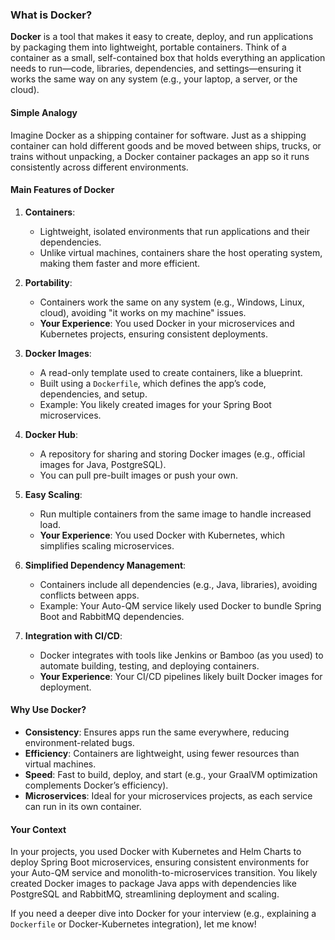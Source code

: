 ### What is Docker?

**Docker** is a tool that makes it easy to create, deploy, and run applications by packaging them into lightweight, portable containers. Think of a container as a small, self-contained box that holds everything an application needs to run—code, libraries, dependencies, and settings—ensuring it works the same way on any system (e.g., your laptop, a server, or the cloud).

#### Simple Analogy
Imagine Docker as a shipping container for software. Just as a shipping container can hold different goods and be moved between ships, trucks, or trains without unpacking, a Docker container packages an app so it runs consistently across different environments.

#### Main Features of Docker
1. **Containers**:
    - Lightweight, isolated environments that run applications and their dependencies.
    - Unlike virtual machines, containers share the host operating system, making them faster and more efficient.

2. **Portability**:
    - Containers work the same on any system (e.g., Windows, Linux, cloud), avoiding "it works on my machine" issues.
    - **Your Experience**: You used Docker in your microservices and Kubernetes projects, ensuring consistent deployments.

3. **Docker Images**:
    - A read-only template used to create containers, like a blueprint.
    - Built using a `Dockerfile`, which defines the app’s code, dependencies, and setup.
    - Example: You likely created images for your Spring Boot microservices.

4. **Docker Hub**:
    - A repository for sharing and storing Docker images (e.g., official images for Java, PostgreSQL).
    - You can pull pre-built images or push your own.

5. **Easy Scaling**:
    - Run multiple containers from the same image to handle increased load.
    - **Your Experience**: You used Docker with Kubernetes, which simplifies scaling microservices.

6. **Simplified Dependency Management**:
    - Containers include all dependencies (e.g., Java, libraries), avoiding conflicts between apps.
    - Example: Your Auto-QM service likely used Docker to bundle Spring Boot and RabbitMQ dependencies.

7. **Integration with CI/CD**:
    - Docker integrates with tools like Jenkins or Bamboo (as you used) to automate building, testing, and deploying containers.
    - **Your Experience**: Your CI/CD pipelines likely built Docker images for deployment.

#### Why Use Docker?
- **Consistency**: Ensures apps run the same everywhere, reducing environment-related bugs.
- **Efficiency**: Containers are lightweight, using fewer resources than virtual machines.
- **Speed**: Fast to build, deploy, and start (e.g., your GraalVM optimization complements Docker’s efficiency).
- **Microservices**: Ideal for your microservices projects, as each service can run in its own container.

#### Your Context
In your projects, you used Docker with Kubernetes and Helm Charts to deploy Spring Boot microservices, ensuring consistent environments for your Auto-QM service and monolith-to-microservices transition. You likely created Docker images to package Java apps with dependencies like PostgreSQL and RabbitMQ, streamlining deployment and scaling.

If you need a deeper dive into Docker for your interview (e.g., explaining a `Dockerfile` or Docker-Kubernetes integration), let me know!